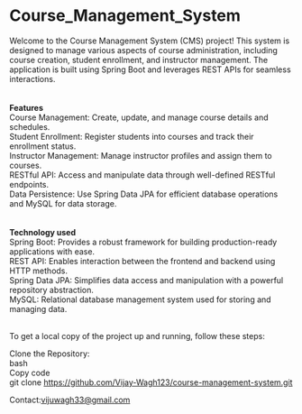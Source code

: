 # Course_Management_System
Welcome to the Course Management System (CMS) project! This system is designed to manage various aspects of course administration, including course creation, student enrollment, and instructor management. The application is built using Spring Boot and leverages REST APIs for seamless interactions.
<br>
<br>
<br>
<b>Features</b>
<br>
Course Management: Create, update, and manage course details and schedules.<br>
Student Enrollment: Register students into courses and track their enrollment status.<br>
Instructor Management: Manage instructor profiles and assign them to courses.<br>
RESTful API: Access and manipulate data through well-defined RESTful endpoints.<br>
Data Persistence: Use Spring Data JPA for efficient database operations and MySQL for data storage.
<br>
<br>
<br>
<b>Technology used</b>
<br>
Spring Boot: Provides a robust framework for building production-ready applications with ease.<br>
REST API: Enables interaction between the frontend and backend using HTTP methods.<br>
Spring Data JPA: Simplifies data access and manipulation with a powerful repository abstraction.<br>
MySQL: Relational database management system used for storing and managing data.<br>
<br>

To get a local copy of the project up and running, follow these steps:

Clone the Repository:<br>
bash<br>
Copy code<br>
git clone https://github.com/Vijay-Wagh123/course-management-system.git<br>


Contact:vijuwagh33@gmail.com
